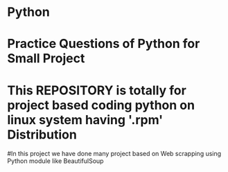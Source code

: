 # Python
# Practice Questions of Python for Small Project

# This REPOSITORY is totally for project based coding python on linux system having '.rpm' Distribution

#In this project we have done many project based on Web scrapping using Python module like BeautifulSoup


